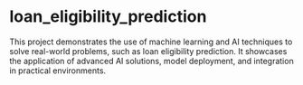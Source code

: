 # loan_eligibility_prediction
This project demonstrates the use of machine learning and AI techniques to solve real-world problems, such as loan eligibility prediction. It showcases the application of advanced AI solutions, model deployment, and integration in practical environments.
